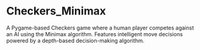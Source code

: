 # Checkers_Minimax
 A Pygame-based Checkers game where a human player competes against an AI using the Minimax algorithm. Features intelligent move decisions powered by a depth-based decision-making algorithm.
